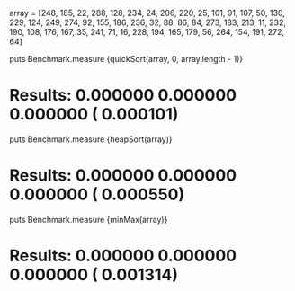 array = [248, 185, 22, 288, 128, 234, 24, 206, 220, 25, 101, 91, 107, 50, 130, 229, 124, 249, 274, 92, 155, 186, 236, 32, 88, 86, 84, 273, 183, 213, 11, 232, 190, 108, 176, 167, 35, 241, 71, 16, 228, 194, 165, 179, 56, 264, 154, 191, 272, 64]

puts Benchmark.measure {quickSort(array, 0, array.length - 1)}
# Results:  0.000000   0.000000   0.000000 (  0.000101)

puts Benchmark.measure {heapSort(array)}
# Results:  0.000000   0.000000   0.000000 (  0.000550)

puts Benchmark.measure {minMax(array)}
# Results:  0.000000   0.000000   0.000000 (  0.001314)
